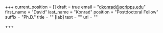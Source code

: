 +++
current_position = []
draft = true
email = "dkonrad@scripps.edu"
first_name = "David"
last_name = "Konrad"
position = "Postdoctoral Fellow"
suffix = "Ph.D."
title = ""
[lab]
text = ""
url = ""

+++
